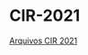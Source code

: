 # CIR-2021

[Arquivos CIR 2021](https://drive.google.com/drive/folders/1RBnpNY5GGWrnnqFyeiCxLOh-Mxy-eg_5?usp=sharing)
